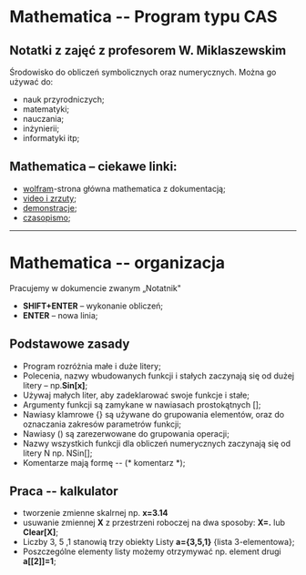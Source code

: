 # Mathematica -- Program typu CAS
## Notatki z  zajęć z profesorem W. Miklaszewskim
Środowisko do obliczeń symbolicznych oraz numerycznych.
Można go używać do:
* nauk przyrodniczych;
* matematyki;
* nauczania;
* inżynierii;
* informatyki itp;
## Mathematica – ciekawe linki:

* [wolfram](http://www.wolfram.com )-strona główna mathematica z dokumentacją;
* [video i zrzuty](http://www.wolfram.com/broadcast/screencasts/);
* [demonstracje](http://demonstrations.wolfram.com);
* [czasopismo](http://www.mathematica-journal.com);

----

# Mathematica -- organizacja

Pracujemy w dokumencie zwanym „Notatnik"
* **SHIFT+ENTER** – wykonanie obliczeń;
* **ENTER** – nowa linia;

## Podstawowe zasady

* Program rozróżnia małe i duże litery;
* Polecenia, nazwy wbudowanych funkcji i stałych zaczynają się od dużej litery – np.**Sin[x]**;
* Używaj małych liter, aby zadeklarować swoje funkcje i stałe;
* Argumenty funkcji są zamykane w nawiasach prostokątnych [];
* Nawiasy klamrowe {} są używane do grupowania elementów, oraz do oznaczania zakresów parametrów funkcji; 
* Nawiasy () są zarezerwowane do grupowania operacji;
* Nazwy wszystkich funkcji dla obliczeń numerycznych zaczynają się od litery N np. NSin[];
* Komentarze mają formę -- (* komentarz *);

## Praca -- kalkulator
* tworzenie zmienne skalrnej np. **x=3.14**
* usuwanie zmiennej **X** z przestrzeni roboczej na dwa sposoby: **X=.** lub **Clear[X]**;
*  Liczby 3, 5 ,1 stanowią trzy obiekty Listy **a={3,5,1}** {lista 3-elementowa};
*  Poszczególne elementy listy możemy otrzymywać np. element drugi **a[[2]]=1**;


